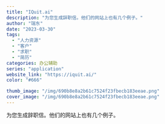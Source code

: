 ```yaml
---
title: "IQuit.ai"
description: "为您生成辞职信。他们的网站上也有几个例子。"
author: "瑞东"
date: "2023-03-30"
tags:
  - "人力资源"
  - "客户"
  - "求职"
  - "简历"
categories: 办公辅助
series: "application"
website_link: "https://iquit.ai/"
color: "#666"

thumb_image: "/img/690b8e8a2b61c7524f23fbecb183eeae.png"
cover_image: "/img/690b8e8a2b61c7524f23fbecb183eeae.png"
---
```


为您生成辞职信。他们的网站上也有几个例子。